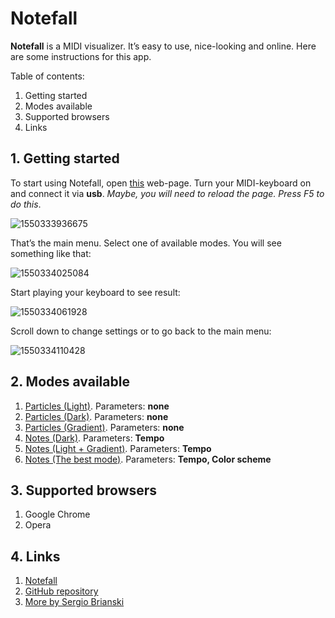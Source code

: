 # Notefall

**Notefall** is a MIDI visualizer. It’s easy to use, nice-looking and online. Here are some instructions for this app.

Table of contents:

1. Getting started
2. Modes available
3. Supported browsers
4. Links

## 1. Getting started

To start using Notefall, open [this](https://sergeybrian.github.io/notefall/index.html) web-page. Turn your MIDI-keyboard on and connect it via **usb**. *Maybe, you will need to reload the page. Press F5 to do this*. 

![1550333936675](https://raw.githubusercontent.com/SergeyBrian/SergeyBrian.github.io/master/docs/imgs/1550333936675.png)

That’s the main menu. Select one of available modes. You will see something like that:

![1550334025084](https://raw.githubusercontent.com/SergeyBrian/SergeyBrian.github.io/master/docs/imgs/1550334025084.png)

Start playing your keyboard to see result:

![1550334061928](https://raw.githubusercontent.com/SergeyBrian/SergeyBrian.github.io/master/docs/imgs/1550334061928.png)

Scroll down to change settings or to go back to the main menu:

![1550334110428](https://raw.githubusercontent.com/SergeyBrian/SergeyBrian.github.io/master/docs/imgs/1550334110428.png)

## 2. Modes available

1. [Particles (Light)](https://sergeybrian.github.io/notefall/particles1.html). Parameters: **none**
2. [Particles (Dark)](https://sergeybrian.github.io/notefall/particles2.html). Parameters: **none**
3. [Particles (Gradient)](https://sergeybrian.github.io/notefall/particles3.html). Parameters: **none**
4. [Notes (Dark)](https://sergeybrian.github.io/notefall/notes.html). Parameters: **Tempo**
5. [Notes (Light + Gradient)](https://sergeybrian.github.io/notefall/notes2.html). Parameters: **Tempo**
6. [Notes (The best mode)](https://sergeybrian.github.io/notefall/notes3.html). Parameters: **Tempo, Color scheme**

## 3. Supported browsers

1. Google Chrome
2. Opera

## 4. Links

1. [Notefall](https://sergeybrian.github.io/notefall/)
2. [GitHub repository](https://github.com/SergeyBrian/notefall)
3. [More by Sergio Brianski](https://it-serge.000webhostapp.com/)
